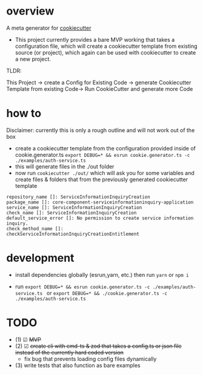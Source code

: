 # overview

A meta generator for [cookiecutter](https://github.com/cookiecutter/cookiecutter)

- This project currently provides a bare MVP working that takes a configuration file, which will create a cookiecutter template from existing source (or project), which again can be used with cookiecutter to create a new project.

TLDR:

This Project -> create a Config for Existing Code -> generate Cookiecutter Template from existing Code-> Run CookieCutter and generate more Code

# how to

Disclaimer: currently this is only a rough outline and will not work out of the box

- create a cookiecutter template from the configuration provided inside of cookie.generator.ts `export DEBUG=* && esrun cookie.generator.ts -c ./examples/auth-service.ts `
- this will generate files in the ./out folder
- now run `cookiecutter ./out/` which will ask you for some variables and create files & folders that from the previously generated cookiecutter template

```
repository_name []: ServiceInformationInquiryCreation
package_name []: core-component-serviceinformationinquiry-application
service_name []: ServiceInformationInquiryCreation
check_name []: ServiceInformationInquiryCreation
default_service_error []: No permission to create service information inquiry.
check_method_name []: checkServiceInformationInquiryCreationEntitlement
```

# development

- install dependencies globally (esrun,yarn, etc.) then run `yarn` or `npm i`

- run `export DEBUG=* && esrun cookie.generator.ts -c ./examples/auth-service.ts ` or `export DEBUG=* && ./cookie.generator.ts -c ./examples/auth-service.ts `

# TODO

- (1) ☑ <strike>MVP</strike>
- (2) ☑ <strike>create cli with cmd-ts & zod that takes a config.ts or json file instead of the currently hard coded version</strike>
  - fix bug that prevents loading config files dynamically
- (3) write tests that also function as bare examples
